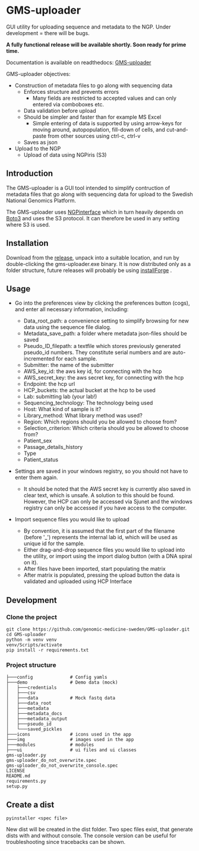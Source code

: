 # GMS-uploader
GUI utility for uploading sequence and metadata to the NGP. Under development = there will be bugs.


**A fully functional release will be available shortly. Soon ready for prime time.**

Documentation is available on readthedocs: [GMS-uploader](https://gms-uploader.readthedocs.io/en/latest/)

GMS-uploader objectives:
* Construction of metadata files to go along with sequencing data
  * Enforces structure and prevents errors
    * Many fields are restricted to accepted values and can only entered via comboboxes etc.
  * Data validation before upload
  * Should be simpler and faster than for example MS Excel
    * Simple entering of data is supported by using arrow-keys for moving around, autopopulation, fill-down of cells, and cut-and-paste from other sources using ctrl-c, ctrl-v 
  * Saves as json
* Upload to the NGP
  * Upload of data using NGPiris (S3)
  

## Introduction

The GMS-uploader is a GUI tool intended to simplify contruction of metadata files that go along with sequencing data for upload to the Swedish National Genomics Platform.

The GMS-uploader uses [NGPinterface](https://github.com/genomic-medicine-sweden/NGPIris) which in turn heavily depends on [Boto3](https://boto3.amazonaws.com/v1/documentation/api/latest/reference/services/s3.html) and uses the S3 protocol. It can therefore be used in any setting where S3 is used.   

## Installation

Download from the [release](https://github.com/genomic-medicine-sweden/GMS-uploader/releases), unpack into a suitable location, and run by double-clicking the gms-uploader.exe binary. It is now distributed only as a folder structure, future releases will probably be using [installForge](https://installforge.net/) .

## Usage

* Go into the preferences view by clicking the preferences button (cogs), and enter all necessary information, including:
  * Data_root_path: a convenience setting to simplify browsing for new data using the sequence file dialog.
  * Metadata_save_path: a folder where metadata json-files should be saved
  * Pseudo_ID_filepath: a textfile which stores previously generated pseudo_id numbers. They constitute serial numbers and are auto-incremented for each sample.
  * Submitter: the name of the submitter
  * AWS_key_id: the aws key id, for connecting with the hcp
  * AWS_secret_key: the aws secret key, for connecting with the hcp
  * Endpoint: the hcp url
  * HCP_buckets: the actual bucket at the hcp to be used
  * Lab: submitting lab (your lab!)
  * Sequencing_technology: The technology being used
  * Host: What kind of sample is it?
  * Library_method: What library method was used?
  * Region: Which regions should you be allowed to choose from?
  * Selection_criterion: Which criteria should you be allowed to choose from?
  * Patient_sex
  * Passage_details_history 
  * Type
  * Patient_status

* Settings are saved in your windows registry, so you should not have to enter them again.
  * It should be noted that the AWS secret key is currently also saved in clear text, which is unsafe. A solution to this should be found. However, the HCP can only be accessed via Sjunet and the windows registry can only be accessed if you have access to the computer.   

* Import sequence files you would like to upload
  * By convention, it is assumed that the first part of the filename (before '_') represents the internal lab id, which will be used as unique id for the sample.
  * Either drag-and-drop sequence files you would like to upload into the utility, or import using the import dialog button (with a DNA spiral on it).
  * After files have been imported, start populating the matrix
  * After matrix is populated, pressing the upload button the data is validated and uploaded using HCP Interface

## Development

### Clone the project

``` 
git clone https://github.com/genomic-medicine-sweden/GMS-uploader.git
cd GMS-uploader
python -m venv venv
venv/Scripts/activate
pip install -r requirements.txt
```

### Project structure
```
├───config              # Config yamls
├───demo                # Demo data (mock)
│   ├───credentials
│   ├───csv
│   ├───data            # Mock fastq data
│   ├───data_root
│   ├───metadata
│   ├───metadata_docs
│   ├───metadata_output
│   ├───pseudo_id
│   └───saved_pickles
├───icons               # icons used in the app 
├───img                 # images used in the app 
├───modules             # modules
├───ui                  # ui files and ui classes
gms-uploader.py
gms-uploader_do_not_overwrite.spec
gms-uploader_do_not_overwrite_console.spec
LICENSE
README.md
requirements.py
setup.py
```

## Create a dist

``` 
pyinstaller <spec file>
```

New dist will be created in the dist folder. Two spec files exist, that generate dists with and without console. The console version can be useful for troubleshooting since tracebacks can be shown.